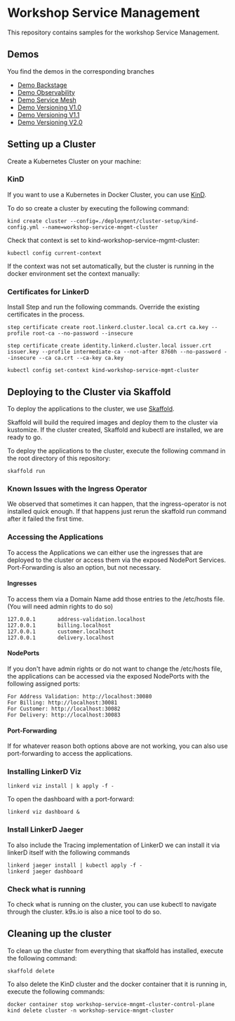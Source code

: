 # Workshop Service Management

This repository contains samples for the workshop Service Management.

## Demos

You find the demos in the corresponding branches

* [Demo Backstage](https://github.com/openknowledge/workshop-service-management/tree/backstage)
* [Demo Observability](https://github.com/openknowledge/workshop-service-management/tree/observability)
* [Demo Service Mesh](https://github.com/openknowledge/workshop-service-management/tree/service-mesh)
* [Demo Versioning V1.0](https://github.com/openknowledge/workshop-service-management/tree/versioning-v1.0)
* [Demo Versioning V1.1](https://github.com/openknowledge/workshop-service-management/tree/versioning-v1.1)
* [Demo Versioning V2.0](https://github.com/openknowledge/workshop-service-management/tree/versioning-v2.0)

## Setting up a Cluster

Create a Kubernetes Cluster on your machine:

### KinD
If you want to use a Kubernetes in Docker Cluster, you can use [KinD](https://kind.sigs.k8s.io/docs/user/quick-start).

To do so create a cluster by executing the following command:

```shell
kind create cluster --config=./deployment/cluster-setup/kind-config.yml --name=workshop-service-mngmt-cluster
```

Check that context is set to kind-workshop-service-mgmt-cluster:

```shell
kubectl config current-context
```

If the context was not set automatically, but the cluster is running in the docker environment 
set the context manually:

### Certificates for LinkerD

Install Step and run the following commands.
Override the existing certificates in the process.
```shell
step certificate create root.linkerd.cluster.local ca.crt ca.key --profile root-ca --no-password --insecure

step certificate create identity.linkerd.cluster.local issuer.crt issuer.key --profile intermediate-ca --not-after 8760h --no-password --insecure --ca ca.crt --ca-key ca.key
```

```shell
kubectl config set-context kind-workshop-service-mgmt-cluster
```
## Deploying to the Cluster via Skaffold

To deploy the applications to the cluster, we use [Skaffold](https://skaffold.dev/).

Skaffold will build the required images and deploy them to the cluster via kustomize.
If the cluster created, Skaffold and kubectl are installed, we are ready to go.

To deploy the applications to the cluster, execute the following command in the root directory 
of this repository:

```shell
skaffold run
```

### Known Issues with the Ingress Operator

We observed that sometimes it can happen, that the ingress-operator is not installed quick enough.
If that happens just rerun the skaffold run command after it failed the first time.

### Accessing the Applications

To access the Applications we can either use the ingresses that are deployed to the cluster or
access them via the exposed NodePort Services. Port-Forwarding is also an option, but not
necessary.

#### Ingresses

To access them via a Domain Name add those entries to the /etc/hosts file.
(You will need admin rights to do so)

```
127.0.0.1       address-validation.localhost
127.0.0.1       billing.localhost
127.0.0.1       customer.localhost
127.0.0.1       delivery.localhost
```

#### NodePorts

If you don't have admin rights or do not want to change the /etc/hosts file, the applications
can be accessed via the exposed NodePorts with the following assigned ports:

```
For Address Validation: http://localhost:30080
For Billing: http://localhost:30081
For Customer: http://localhost:30082
For Delivery: http://localhost:30083
```

#### Port-Forwarding

If for whatever reason both options above are not working, you can also use port-forwarding to
access the applications.

### Installing LinkerD Viz

```shell
linkerd viz install | k apply -f -
```

To open the dashboard with a port-forward:

```shell
linkerd viz dashboard &
```

### Install LinkerD Jaeger

To also include the Tracing implementation of LinkerD we can install it via linkerD itself with 
the following commands

```shell
linkerd jaeger install | kubectl apply -f -
linkerd jaeger dashboard 
```

### Check what is running

To check what is running on the cluster, you can use kubectl to navigate through the cluster.
k9s.io is also a nice tool to do so.

## Cleaning up the cluster

To clean up the cluster from everything that skaffold has installed, execute the following command:

```shell
skaffold delete
```

To also delete the KinD cluster and the docker container that it is running in,
execute the following commands:

```shell
docker container stop workshop-service-mngmt-cluster-control-plane
kind delete cluster -n workshop-service-mngmt-cluster
```
